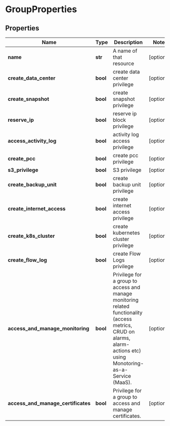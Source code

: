 # GroupProperties

## Properties
| Name | Type | Description | Notes |
| ------------ | ------------- | ------------- | ------------- |
| **name** | **str** | A name of that resource | [optional]  |
| **create_data_center** | **bool** | create data center privilege | [optional]  |
| **create_snapshot** | **bool** | create snapshot privilege | [optional]  |
| **reserve_ip** | **bool** | reserve ip block privilege | [optional]  |
| **access_activity_log** | **bool** | activity log access privilege | [optional]  |
| **create_pcc** | **bool** | create pcc privilege | [optional]  |
| **s3_privilege** | **bool** | S3 privilege | [optional]  |
| **create_backup_unit** | **bool** | create backup unit privilege | [optional]  |
| **create_internet_access** | **bool** | create internet access privilege | [optional]  |
| **create_k8s_cluster** | **bool** | create kubernetes cluster privilege | [optional]  |
| **create_flow_log** | **bool** | create Flow Logs privilege | [optional]  |
| **access_and_manage_monitoring** | **bool** | Privilege for a group to access and manage monitoring related functionality (access metrics, CRUD on alarms, alarm-actions etc) using Monotoring-as-a-Service (MaaS). | [optional]  |
| **access_and_manage_certificates** | **bool** | Privilege for a group to access and manage certificates. | [optional]  |


